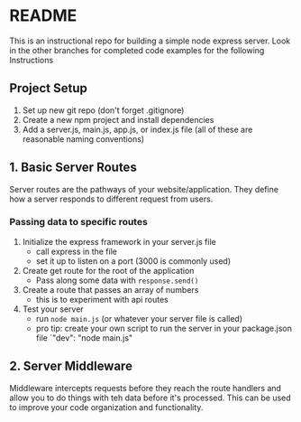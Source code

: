# README

This is an instructional repo for building a simple node express server. Look in the other branches for completed code examples for the following Instructions

## Project Setup

1. Set up new git repo (don't forget .gitignore)
2. Create a new npm project and install dependencies
3. Add a server.js, main.js, app.js, or index.js file (all of these are reasonable naming conventions)

## 1. Basic Server Routes

Server routes are the pathways of your website/application. They define how a server responds to different request from users.

### Passing data to specific routes

1. Initialize the express framework in your server.js file
   - call express in the file
   - set it up to listen on a port (3000 is commonly used)
2. Create get route for the root of the application
   - Pass along some data with `response.send()`
3. Create a route that passes an array of numbers
   - this is to experiment with api routes
4. Test your server
   - run `node main.js` (or whatever your server file is called)
   - pro tip: create your own script to run the server in your package.json file `"dev": "node main.js"

## 2. Server Middleware

Middleware intercepts requests before they reach the route handlers and allow you to do things with teh data before it's processed. This can be used to improve your code organization and functionality.
